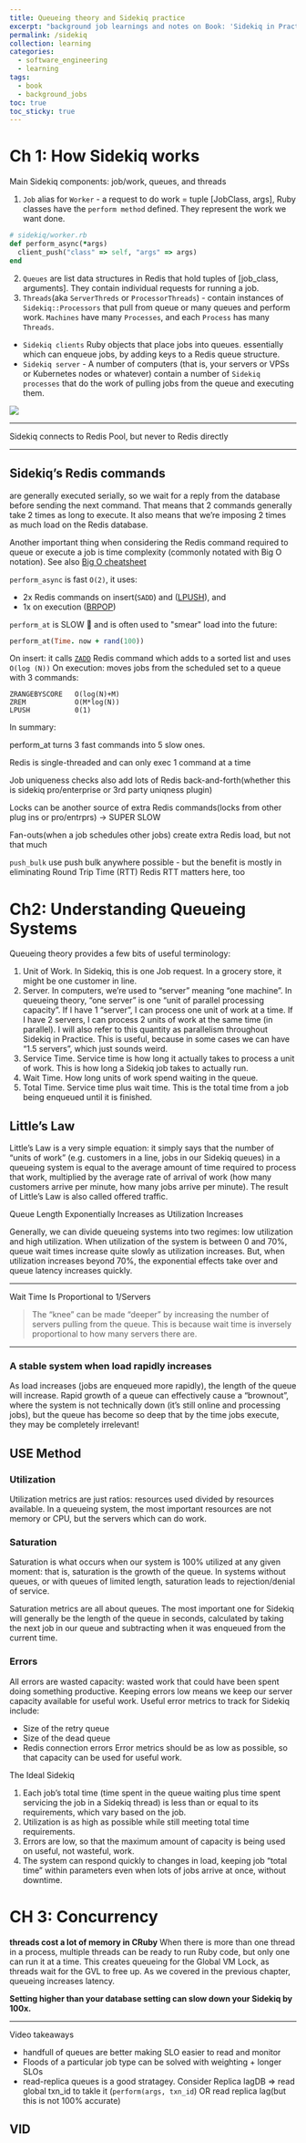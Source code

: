 ```yaml
---
title: Queueing theory and Sidekiq practice
excerpt: "background job learnings and notes on Book: 'Sidekiq in Practice'"
permalink: /sidekiq
collection: learning
categories:
  - software_engineering
  - learning
tags:
  - book
  - background_jobs
toc: true
toc_sticky: true
---
```


# Ch 1: How Sidekiq works

Main Sidekiq components: job/work, queues, and threads

1. `Job` alias for `Worker` - a request to do work = tuple [JobClass, args],  Ruby classes have the `perform method` defined. They represent the work we want done.

```ruby
# sidekiq/worker.rb
def perform_async(*args)
  client_push("class" => self, "args" => args)
end
```

2. `Queues` are list data structures in Redis that hold tuples of [job_class, arguments]. They contain individual requests for running a job.
3. `Threads`(aka `ServerThreds` or `ProcessorThreads`) - contain instances of `Sidekiq::Processors` that pull from queue or many queues and perform work. `Machines` have many `Processes`, and each `Process` has many `Threads`.

- `Sidekiq clients` Ruby objects that place jobs into queues. essentially  which can enqueue jobs, by adding keys to a Redis queue structure.
- `Sidekiq server` - A number of computers (that is, your servers or VPSs or Kubernetes nodes or whatever) contain a number of `Sidekiq processes` that do the work of pulling jobs from the queue and executing them.

![](https://www.mermaidchart.com/raw/21e7a3ee-4ee3-430a-8913-daba1f584084?theme=dark&version=v0.1&format=svg)

---

Sidekiq connects to Redis Pool, but never to Redis directly

---

## Sidekiq’s Redis commands

are generally executed serially, so we wait for a reply from the database before sending the next command. That means that 2 commands generally take 2 times as long to execute. It also means that we’re imposing 2 times as much load on the Redis database.

Another important thing when considering the Redis command required to queue or execute a job is time complexity (commonly notated with Big O notation). See also [Big O cheatsheet](https://www.bigocheatsheet.com/)

`perform_async` is fast `O(2)`, it uses:

- 2x Redis commands on insert(`SADD`) and ([LPUSH](https://redis.io/commands/lpush/)), and
- 1x on execution ([BRPOP](https://redis.io/commands/brpop/))

`perform_at` is SLOW 🐌 and is often used to "smear" load into the future:

```ruby
perform_at(Time. now + rand(100))
```

On insert: it calls [`ZADD`](https://redis.io/commands/zadd/) Redis command which adds to a sorted list and uses `O(log (N))`
On execution: moves jobs from the scheduled set to a queue with 3
commands:

```
ZRANGEBYSCORE   O(log(N)+M)
ZREM            O(M*log(N))
LPUSH           0(1)
```

In summary:
>
 perform_at turns
 3 fast commands into
 5 slow ones.

Redis is single-threaded and can only exec 1 command at a time

Job uniqueness checks also add lots of Redis back-and-forth(whether this is sidekiq pro/enterprise or 3rd party uniqness plugin)

Locks can be another source of extra Redis commands(locks from other plug ins or pro/entrprs) -> SUPER SLOW

Fan-outs(when a job schedules other jobs) create extra Redis load, but not that much

`push_bulk` use push bulk anywhere
possible - but the benefit is mostly in eliminating Round Trip Time (RTT)
Redis RTT matters here, too

# Ch2: Understanding Queueing Systems

Queueing theory provides a few bits of useful terminology:

1. Unit of Work. In Sidekiq, this is one Job request. In a grocery store, it might be one customer in line.
2. Server. In computers, we’re used to “server” meaning “one machine”. In queueing theory, “one server” is one “unit of parallel processing capacity”. If I have 1 “server”, I can process one unit of work at a time. If I have 2 servers, I can process 2 units of work at the same time (in parallel). I will also refer to this quantity as parallelism throughout Sidekiq in Practice. This is useful, because in some cases we can have “1.5 servers”, which just sounds weird.
3. Service Time. Service time is how long it actually takes to process a unit of work. This is how long a Sidekiq job takes to actually run.
4. Wait Time. How long units of work spend waiting in the queue.
5. Total Time. Service time plus wait time. This is the total time from a job being enqueued until it is finished.

## Little’s Law

Little’s Law is a very simple equation: it simply says that the number of “units of work” (e.g. customers in a line, jobs in our Sidekiq queues) in a queueing system is equal to the average amount of time required to process that work, multiplied by the average rate of arrival of work (how many customers arrive per minute, how many jobs arrive per minute).
The result of Little’s Law is also called offered traffic.

Queue Length Exponentially Increases as Utilization Increases

Generally, we can divide queueing systems into two regimes: low utilization and high utilization. When utilization of the system is between 0 and 70%, queue wait times increase quite slowly as utilization increases. But, when utilization increases beyond 70%, the exponential effects take over and queue latency increases quickly.

---

Wait Time Is Proportional to 1/Servers

> The “knee” can be made “deeper” by increasing the number of servers pulling from the queue. This is because wait time is inversely proportional to how many servers there are.

---

### A stable system when load rapidly increases

As load increases (jobs are enqueued more rapidly), the length of the queue will increase. Rapid growth of a queue can effectively cause a “brownout”, where the system is not technically down (it’s still online and processing jobs), but the queue has become so deep that by the time jobs execute, they may be completely irrelevant!

## USE Method

### Utilization

Utilization metrics are just ratios: resources used divided by resources available.
In a queueing system, the most important resources are not memory or CPU, but the servers which can do work.

### Saturation

Saturation is what occurs when our system is 100% utilized at any given moment: that is, saturation is the growth of the queue. In systems without queues, or with queues of limited length, saturation leads to rejection/denial of service.

Saturation metrics are all about queues. The most important one for Sidekiq will generally be the length of the queue in seconds, calculated by taking the next job in our queue and subtracting when it was enqueued from the current time.

### Errors

All errors are wasted capacity: wasted work that could have been spent doing something productive. Keeping errors low means we keep our server capacity available for useful work.
Useful error metrics to track for Sidekiq include:

- Size of the retry queue
- Size of the dead queue
- Redis connection errors
Error metrics should be as low as possible, so that capacity can be used for useful work.

The Ideal Sidekiq

1. Each job’s total time (time spent in the queue waiting plus time spent servicing the job in a Sidekiq thread) is less than or equal to its requirements, which vary based on the job.
2. Utilization is as high as possible while still meeting total time requirements.
3. Errors are low, so that the maximum amount of capacity is being used on useful, not wasteful, work.
4. The system can respond quickly to changes in load, keeping job “total time” within parameters even when lots of jobs arrive at once, without downtime.

# CH 3: Concurrency

**threads cost a lot of memory in CRuby**
When there is more than one thread in a process, multiple threads can be ready to run Ruby code, but only one can run it at a time. This creates queueing for the Global VM Lock, as threads wait for the GVL to free up. As we covered in the previous chapter, queueing increases latency.

**Setting higher than your database setting can slow down your Sidekiq by 100x.**

---
Video takeaways

- handfull of queues are better making SLO easier to read and monitor
- Floods of a particular job type can be solved with weighting + longer SLOs
- read-replica queues is a good stratagey. Consider Replica lagDB => read global txn_id to takle it (`perform(args, txn_id`) OR read replica lag(but this is not 100% accurate)

VID
---
